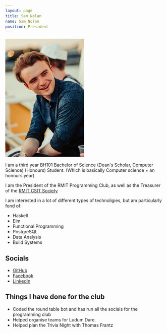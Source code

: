 ```yaml
---
layout: page
title: Sam Nolan
name: Sam Nolan
position: President
---
```

<img alt="Sam Nolan" width="250px" src= "/images/Profiles/SamNolan.jpg" />

I am a third year BH101 Bachelor of Science (Dean's Scholar, Computer Science) (Honours)
Student. (Which is basically Computer science + an honours year)

I am the President of the RMIT Programming Club, as well as the Treasurer of the
[RMIT CSIT Society](https://csitsociety.club/)

I am interested in a lot of different types of technoligies, but am particularly
fond of:

 - Haskell
 - Elm
 - Functional Programming
 - PostgreSQL
 - Data Analysis
 - Build Systems

## Socials
 - [GitHub](https://github.com/Hazelfire/)
 - [Facebook](https://www.facebook.com/sam.nolan.5030)
 - [LinkedIn](https://www.linkedin.com/in/sam-nolan-51b868157/)

## Things I have done for the club
 - Coded the round table bot and has run all the socials for the programming club
 - Helped organise teams for Ludum Dare.
 - Helped plan the Trivia Night with Thomas Frantz

